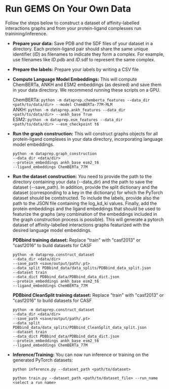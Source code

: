 # Run GEMS On Your Own Data

Follow the steps below to construct a dataset of affinity-labelled interactions graphs and from your protein-ligand complesxes run trainining/inference. 

* **Prepare your data:** Save PDB and the SDF files of your dataset in a directory. Each protein-ligand pair should share the same unique identifier (_ID_) as filenames to indicate they form a complex. For example, use filenames like _ID_.pdb and _ID_.sdf to represent the same complex.
* **Prepare the labels:** Prepare your labels by writing a CSV file 
* **Compute Language Model Embeddings:** This will compute ChemBERTa, ANKH and ESM2 embeddings (as desired) and save them in your data directory. We recommend running these scripts on a GPU.

    ChemBERTa:     ```python -m dataprep.chemberta_features --data_dir <path/to/data/dir> --model ChemBERTa-77M-MLM``` <br />
    ANKH:          ```python -m dataprep.ankh_features --data_dir <path/to/data/dir> --ankh_base True``` <br />
    ESM2:          ```python -m dataprep.esm_features --data_dir <path/to/data/dir> --esm_checkpoint t6``` <br />
  
* **Run the graph construction:** This will construct graphs objects for all protein-ligand complexes in your data directory, incorporating language model embeddings.

    ```
    python -m dataprep.graph_construction
    --data_dir <data/dir>
    --protein_embeddings ankh_base esm2_t6
    --ligand_embeddings ChemBERTa_77M
    ```
  
* **Run the dataset construction:** You need to provide the path to the directory containing your data (--data_dir) and the path to save the dataset (--save_path). In addition, provide the split dictionary and the dataset (corresponding to a key in the dictionary) for which the PyTorch dataset should be contstructed. To include the labels, provide also the path to the JSON file containing the log_kd_ki values. Finally, add the protein embeddings and the ligand embeddings that should be used to featurize the graphs (any combination of the embeddings included in the graph construction process is possible). This will generate a pytorch dataset of affinity-labelled interactions graphs featurized with the desired language model embeddings.

    **PDBbind training dataset:** Replace "train" with "casf2013" or "casf2016" to build datasets for CASF
    ```
    python -m dataprep.construct_dataset
    --data_dir <data/dir> 
    --save_path <save/output/path/.pt>
    --data_split PDBbind_data/data_splits/PDBbind_data_split.json
    --dataset train
    --data_dict PDBbind_data/PDBbind_data_dict.json 
    --protein_embeddings ankh_base esm2_t6
    --ligand_embeddings ChemBERTa_77M
    ```
    
    **PDBbind CleanSplit training dataset:** Replace "train" with "casf2013" or "casf2016" to build datasets for CASF
    ```
    python -m dataprep.construct_dataset
    --data_dir <data/dir> 
    --save_path <save/output/path/.pt>
    --data_split PDBbind_data/data_splits/PDBbind_CleanSplit_data_split.json
    --dataset train
    --data_dict PDBbind_data/PDBbind_data_dict.json 
    --protein_embeddings ankh_base esm2_t6
    --ligand_embeddings ChemBERTa_77M
    ```

  
* **Inference/Training:** You can now run inference or training on the generated PyTorch datasets:
    ```
    python inference.py --dataset_path <path/to/dataset>
    ```
    ```
    python train.py --dataset_path <path/to/dataset_file> --run_name <select a run name>
    ```
